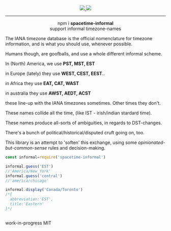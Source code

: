 <div align="center">
  <a href="https://npmjs.org/package/spacetime-informal">
    <img src="https://img.shields.io/npm/v/spacetime-informal.svg?style=flat-square" />
  </a>
  <a href="https://unpkg.com/spacetime-informal/builds/spacetime.min.js">
    <img src="https://badge-size.herokuapp.com/spencermountain/spacetime-informal/master/builds/spacetime-informal.min.js" />
  </a>
  <hr/>
  <div>npm i <b>spacetime-informal</b></div>
  support informal timezone-names
</div>

The IANA timezone database is the official nomenclature for timezone information, and is what you should use, whenever possible.

Humans though, are goofballs, and use a whole different informal scheme.

In (North) America, we use **PST, MST, EST**

in Europe (lately) they use **WEST, CEST, EEST**..

in Africa they use **EAT, CAT, WAST**

in australia they use **AWST, AEDT, ACST**

these line-up with the IANA timezones sometimes. Other times they don't.

These names collide all the time, (like IST - irish/indian stardard time).

These names produce all-sorts of ambiguities, in regards to DST-changes.

There's a bunch of political/historical/disputed cruft going on, too.

This library is an attempt to 'soften' this exchange, using some *opinionated-but-common-sense* rules and decision-making.

```js
const informal=require('spacetime-informal')

informal.guess('EST')
//'America/New_York'
informal.guess('central')
//'america/chicago'

informal.display('Canada/Toronto')
/*{
  abbreviation:'EST',
  title:'Eastern'
}*/



```

work-in-progress
MIT
